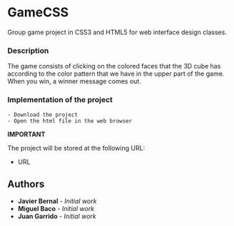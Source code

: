# GameCSS
Group game project in CSS3 and HTML5 for web interface design classes.

### Description
The game consists of clicking on the colored faces that the 3D cube has according to the color pattern that we have in the upper part of the game.
When you win, a winner message comes out.


### Implementation of the project
```
- Download the project
- Open the html file in the web browser
```
**IMPORTANT**


The project will be stored at the following URL:

* URL

## Authors

* **Javier Bernal** - *Initial work* 
* **Miguel Baco** - *Initial work* 
* **Juan Garrido** - *Initial work* 
